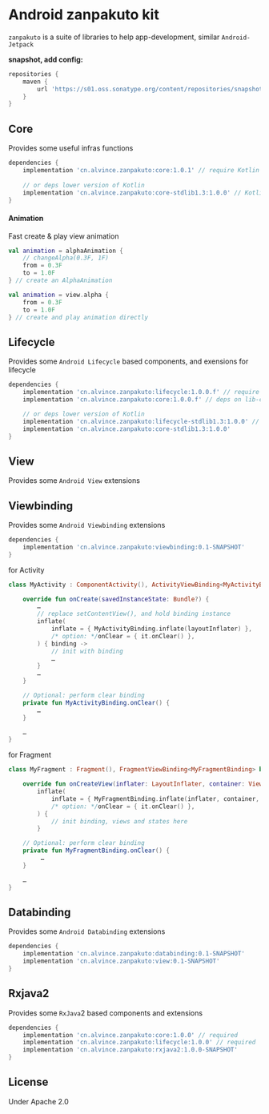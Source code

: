 Android zanpakuto kit
===

`zanpakuto` is a suite of libraries to help app-development, similar `Android-Jetpack`

__snapshot, add config:__
```groovy
repositories {
    maven {
        url 'https://s01.oss.sonatype.org/content/repositories/snapshots/'
    }
}
```

Core
---

Provides some useful infras functions

```groovy
dependencies {
    implementation 'cn.alvince.zanpakuto:core:1.0.1' // require Kotlin 1.6
    
    // or deps lower version of Kotlin 
    implementation 'cn.alvince.zanpakuto:core-stdlib1.3:1.0.0' // Kotlin 1.3
}
```

#### Animation

Fast create & play view animation

```kotlin
val animation = alphaAnimation {
    // changeAlpha(0.3F, 1F)
    from = 0.3F
    to = 1.0F
} // create an AlphaAnimation

val animation = view.alpha {
    from = 0.3F
    to = 1.0F
} // create and play animation directly
```

Lifecycle
---

Provides some `Android Lifecycle` based components, and exensions for lifecycle

```groovy
dependencies {
    implementation 'cn.alvince.zanpakuto:lifecycle:1.0.0.f' // require Kotlin 1.6
    implementation 'cn.alvince.zanpakuto:core:1.0.0.f' // deps on lib-core

    // or deps lower version of Kotlin 
    implementation 'cn.alvince.zanpakuto:lifecycle-stdlib1.3:1.0.0' // Kotlin 1.3
    implementation 'cn.alvince.zanpakuto:core-stdlib1.3:1.0.0'
}
```

View
---

Provides some `Android View` extensions

Viewbinding
---

Provides some `Android Viewbinding` extensions

```groovy
dependencies {
    implementation 'cn.alvince.zanpakuto:viewbinding:0.1-SNAPSHOT'
}
```

for Activity
```kotlin
class MyActivity : ComponentActivity(), ActivityViewBinding<MyActivityBinding> by ActivityBinding() {

    override fun onCreate(savedInstanceState: Bundle?) {
        …
        // replace setContentView(), and hold binding instance
        inflate(
            inflate = { MyActivityBinding.inflate(layoutInflater) },
            /* option: */onClear = { it.onClear() },
        ) { binding ->
            // init with binding
            …
        }
        …
    }

    // Optional: perform clear binding
    private fun MyActivityBinding.onClear() {
        …
    }

    …
}
```

for Fragment
```kotlin
class MyFragment : Fragment(), FragmentViewBinding<MyFragmentBinding> by FragmentBinding() {

    override fun onCreateView(inflater: LayoutInflater, container: ViewGroup?, savedInstanceState: Bundle?): View =
        inflate(
            inflate = { MyFragmentBinding.inflate(inflater, container, false) },
            /* option: */onClear = { it.onClear() },
        ) {
            // init binding, views and states here
        }

    // Optional: perform clear binding
    private fun MyFragmentBinding.onClear() {
         …
    }

    …
}
```

Databinding
---

Provides some `Android Databinding` extensions

```groovy
dependencies {
    implementation 'cn.alvince.zanpakuto:databinding:0.1-SNAPSHOT'
    implementation 'cn.alvince.zanpakuto:view:0.1-SNAPSHOT'
}
```

Rxjava2
---

Provides some `RxJava`2 based components and extensions

```groovy
dependencies {
    implementation 'cn.alvince.zanpakuto:core:1.0.0' // required
    implementation 'cn.alvince.zanpakuto:lifecycle:1.0.0' // required
    implementation 'cn.alvince.zanpakuto:rxjava2:1.0.0-SNAPSHOT'
}
```

License
---

Under Apache 2.0
